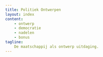 ```yaml
---
title: Politiek Ontwerpen
layout: index
content:
    - ontwerp
    - democratie
    - nadelen
    - bonus
tagline:
    De maatschappij als ontwerp uitdaging.
---
```

